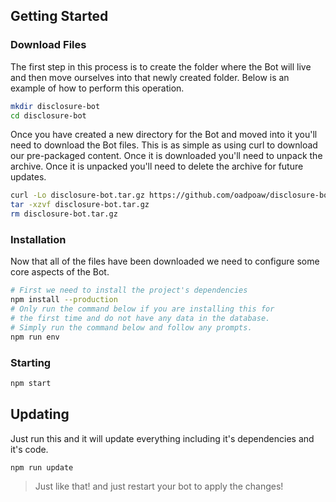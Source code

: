 
## Getting Started

### Download Files
The first step in this process is to create the folder where the Bot will live and then move ourselves into that newly created folder. Below is an example of how to perform this operation.
```sh
mkdir disclosure-bot
cd disclosure-bot
```
Once you have created a new directory for the Bot and moved into it you'll need to download the Bot files.
This is as simple as using curl to download our pre-packaged content.
Once it is downloaded you'll need to unpack the archive.
Once it is unpacked you'll need to delete the archive for future updates.

```sh
curl -Lo disclosure-bot.tar.gz https://github.com/oadpoaw/disclosure-bot/releases/latest/download/disclosure-bot.tar.gz
tar -xzvf disclosure-bot.tar.gz
rm disclosure-bot.tar.gz
```

### Installation
Now that all of the files have been downloaded we need to configure some core aspects of the Bot.

```sh
# First we need to install the project's dependencies
npm install --production
# Only run the command below if you are installing this for
# the first time and do not have any data in the database.
# Simply run the command below and follow any prompts.
npm run env
```

### Starting
```sh
npm start
```

## Updating

Just run this and it will update everything including it's dependencies and it's code.
```sh
npm run update
```

> Just like that! and just restart your bot to apply the changes!